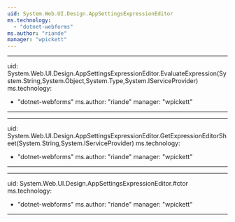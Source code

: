 ```yaml
---
uid: System.Web.UI.Design.AppSettingsExpressionEditor
ms.technology: 
  - "dotnet-webforms"
ms.author: "riande"
manager: "wpickett"
---
```


---
uid: System.Web.UI.Design.AppSettingsExpressionEditor.EvaluateExpression(System.String,System.Object,System.Type,System.IServiceProvider)
ms.technology: 
  - "dotnet-webforms"
ms.author: "riande"
manager: "wpickett"
---

---
uid: System.Web.UI.Design.AppSettingsExpressionEditor.GetExpressionEditorSheet(System.String,System.IServiceProvider)
ms.technology: 
  - "dotnet-webforms"
ms.author: "riande"
manager: "wpickett"
---

---
uid: System.Web.UI.Design.AppSettingsExpressionEditor.#ctor
ms.technology: 
  - "dotnet-webforms"
ms.author: "riande"
manager: "wpickett"
---
